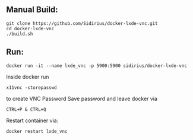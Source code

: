 Manual Build:
--------------

	git clone https://github.com/Sidirius/docker-lxde-vnc.git
	cd docker-lxde-vnc
	./build.sh

Run:
--------------

	docker run -it --name lxde_vnc -p 5900:5900 sidirius/docker-lxde-vnc

Inside docker run

	x11vnc -storepasswd

to create VNC Password Save password and leave docker via

	CTRL+P & CTRL+Q

Restart container via: 

	docker restart lxde_vnc
